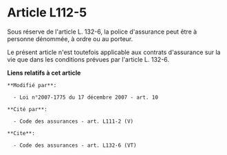 # Article L112-5

Sous réserve de l'article L. 132-6, la police d'assurance peut être à personne dénommée, à ordre ou au porteur. 

Le présent article n'est toutefois applicable aux contrats d'assurance sur la vie que dans les conditions prévues par
l'article L. 132-6.

**Liens relatifs à cet article**

	**Modifié par**:

	  - Loi n°2007-1775 du 17 décembre 2007 - art. 10

	**Cité par**:

	  - Code des assurances - art. L111-2 (V)

	**Cite**:

	  - Code des assurances - art. L132-6 (VT)
